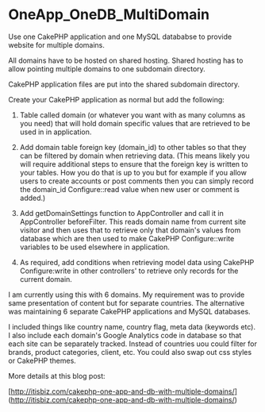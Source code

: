 OneApp_OneDB_MultiDomain
========================

Use one CakePHP application and one MySQL datababse to provide website for multiple domains.

All domains have to be hosted on shared hosting.  Shared hosting has to allow pointing multiple domains to one subdomain directory.

CakePHP application files are put into the shared subdomain directory.

Create your CakePHP application as normal but add the following:

1. Table called domain (or whatever you want with as many columns as you need) that will hold domain specific values that are retrieved to be used in in application.

2. Add domain table foreign key (domain_id) to other tables so that they can be filtered by domain when retrieving data. (This means likely you will require additional steps to ensure that the foreign key is written to your tables. How you do that is up to you but for example if you allow users to create accounts or post comments then you can simply record the domain_id Configure::read value when new user or comment is added.)

3. Add getDomainSettings function to AppController and call it in AppController beforeFilter. This reads domain name from current site visitor and then uses that to retrieve only that domain's values from database which are then used to make CakePHP Configure::write variables to be used elsewhere in application.

4. As required, add conditions when retrieving model data using CakePHP Configure:write in other controllers' to retrieve only records for the current domain.

I am currently using this with 6 domains.  My requirement was to provide same presentation of content but for separate countries.  The alternative was maintaining 6 separate CakePHP applications and MySQL databases.

I included things like country name, country flag, meta data (keywords etc).  I also include each domain's Google Analytics code in database so that each site can be separately tracked. Instead of countries uou could filter for brands, product categories, client, etc.  You could also swap out css styles or CakePHP themes.  

More details at this blog post:

[http://itisbiz.com/cakephp-one-app-and-db-with-multiple-domains/] (http://itisbiz.com/cakephp-one-app-and-db-with-multiple-domains/)
